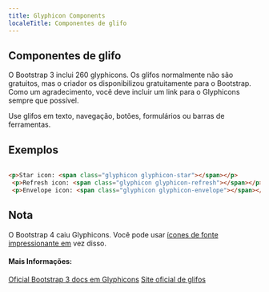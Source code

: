 ```yaml
---
title: Glyphicon Components
localeTitle: Componentes de glifo
---
```

## Componentes de glifo

O Bootstrap 3 inclui 260 glyphicons. Os glifos normalmente não são gratuitos, mas o criador os disponibilizou gratuitamente para o Bootstrap. Como um agradecimento, você deve incluir um link para o Glyphicons sempre que possível.

Use glifos em texto, navegação, botões, formulários ou barras de ferramentas.

## Exemplos

```html

<p>Star icon: <span class="glyphicon glyphicon-star"></span></p> 
 <p>Refresh icon: <span class="glyphicon glyphicon-refresh"></span></p> 
 <p>Envelope icon: <span class="glyphicon glyphicon-envelope"></span></p> 
```

## Nota

O Bootstrap 4 caiu Glyphicons. Você pode usar [ícones de fonte impressionante em](http://fontawesome.io/icons/) vez disso.

#### Mais Informações:

[Oficial Bootstrap 3 docs em Glyphicons](https://getbootstrap.com/docs/3.3/components/#glyphicons) [Site oficial de glifos](https://glyphicons.com/)